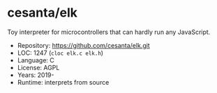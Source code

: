 # cesanta/elk

Toy interpreter for microcontrollers that can hardly run any JavaScript.

* Repository: https://github.com/cesanta/elk.git
* LOC:        1247 (`cloc elk.c elk.h`)
* Language:   C
* License:    AGPL
* Years:      2019-
* Runtime:    interprets from source
